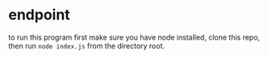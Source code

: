 # endpoint

to run this program first make sure you have node installed, clone this repo, then run `node index.js` from the directory root.